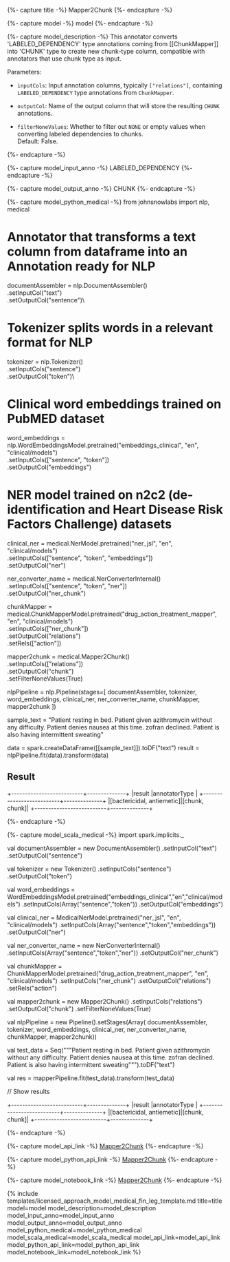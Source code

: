 {%- capture title -%}
Mapper2Chunk
{%- endcapture -%}

{%- capture model -%}
model
{%- endcapture -%}

{%- capture model_description -%}
This annotator converts 'LABELED_DEPENDENCY' type annotations coming from [[ChunkMapper]] into 'CHUNK' type to create new chunk-type column, compatible with annotators that use chunk type as input.

Parameters:

- `inputCols`: Input annotation columns, typically `["relations"]`, containing `LABELED_DEPENDENCY` type annotations from `ChunkMapper`.

- `outputCol`: Name of the output column that will store the resulting `CHUNK` annotations.

- `filterNoneValues`: Whether to filter out `NONE` or empty values when converting labeled dependencies to chunks.  
  Default: False.

{%- endcapture -%}

{%- capture model_input_anno -%}
LABELED_DEPENDENCY
{%- endcapture -%}

{%- capture model_output_anno -%}
CHUNK
{%- endcapture -%}

{%- capture model_python_medical -%}
from johnsnowlabs import nlp, medical

# Annotator that transforms a text column from dataframe into an Annotation ready for NLP
documentAssembler = nlp.DocumentAssembler()\
  .setInputCol("text")\
  .setOutputCol("sentence")\

# Tokenizer splits words in a relevant format for NLP
tokenizer = nlp.Tokenizer()\
  .setInputCols("sentence")\
  .setOutputCol("token")\

# Clinical word embeddings trained on PubMED dataset
word_embeddings = nlp.WordEmbeddingsModel.pretrained("embeddings_clinical", "en", "clinical/models")\
    .setInputCols(["sentence", "token"])\
    .setOutputCol("embeddings")

# NER model trained on n2c2 (de-identification and Heart Disease Risk Factors Challenge) datasets
clinical_ner = medical.NerModel.pretrained("ner_jsl", "en", "clinical/models") \
    .setInputCols(["sentence", "token", "embeddings"]) \
    .setOutputCol("ner")

ner_converter_name = medical.NerConverterInternal()\
    .setInputCols(["sentence", "token", "ner"])\
    .setOutputCol("ner_chunk")

chunkMapper = medical.ChunkMapperModel.pretrained("drug_action_treatment_mapper", "en", "clinical/models") \
    .setInputCols(["ner_chunk"]) \
    .setOutputCol("relations") \
    .setRels(["action"])

mapper2chunk = medical.Mapper2Chunk() \
    .setInputCols(["relations"]) \
    .setOutputCol("chunk") \
    .setFilterNoneValues(True)

nlpPipeline = nlp.Pipeline(stages=[
    documentAssembler, 
    tokenizer,
    word_embeddings,
    clinical_ner,
    ner_converter_name,
    chunkMapper,
    mapper2chunk
    ])

sample_text = "Patient resting in bed. Patient given azithromycin without any difficulty. Patient denies nausea at this time. zofran declined. Patient is also having intermittent sweating"

data = spark.createDataFrame([[sample_text]]).toDF("text")
result = nlpPipeline.fit(data).transform(data)

## Result

+--------------------------+--------------+
|result                    |annotatorType |
+--------------------------+--------------+
|[bactericidal, antiemetic]|[chunk, chunk]|
+--------------------------+--------------+

{%- endcapture -%}


{%- capture model_scala_medical -%}
import spark.implicits._

val documentAssembler = new DocumentAssembler()
    .setInputCol("text")
    .setOutputCol("sentence")

val tokenizer = new Tokenizer()
    .setInputCols("sentence")
    .setOutputCol("token")

val word_embeddings = WordEmbeddingsModel.pretrained("embeddings_clinical","en","clinical/models")
    .setInputCols(Array("sentence","token"))
    .setOutputCol("embeddings")

val clinical_ner = MedicalNerModel.pretrained("ner_jsl", "en", "clinical/models")
    .setInputCols(Array("sentence","token","embeddings"))
    .setOutputCol("ner")

val ner_converter_name = new NerConverterInternal()
    .setInputCols(Array("sentence","token","ner"))
    .setOutputCol("ner_chunk")

val chunkMapper = ChunkMapperModel.pretrained("drug_action_treatment_mapper", "en", "clinical/models")
    .setInputCols("ner_chunk")
    .setOutputCol("relations")
    .setRels("action")

val mapper2chunk = new Mapper2Chunk()
    .setInputCols("relations")
    .setOutputCol("chunk")
    .setFilterNoneValues(True)

val nlpPipeline = new Pipeline().setStages(Array(
    documentAssembler, 
    tokenizer, 
    word_embeddings, 
    clinical_ner, 
    ner_converter_name, 
    chunkMapper, 
    mapper2chunk))


val test_data = Seq("""Patient resting in bed. Patient given azithromycin without any difficulty. Patient denies nausea at this time. zofran declined. Patient is also having intermittent sweating""").toDF("text")

val res = mapperPipeline.fit(test_data).transform(test_data)

// Show results

+--------------------------+--------------+
|result                    |annotatorType |
+--------------------------+--------------+
|[bactericidal, antiemetic]|[chunk, chunk]|
+--------------------------+--------------+

{%- endcapture -%}

{%- capture model_api_link -%}
[Mapper2Chunk](https://nlp.johnsnowlabs.com/licensed/api/com/johnsnowlabs/nlp/annotators/chunker/Mapper2Chunk.html)
{%- endcapture -%}

{%- capture model_python_api_link -%}
[Mapper2Chunk](https://nlp.johnsnowlabs.com/licensed/api/python/reference/autosummary/sparknlp_jsl/annotator/chunker/mapper2_chunk/index.html#)
{%- endcapture -%}

{%- capture model_notebook_link -%}
[Mapper2Chunk](https://github.com/JohnSnowLabs/spark-nlp-workshop/blob/master/Spark_NLP_Udemy_MOOC/Healthcare_NLP/Mapper2Chunk.ipynb)
{%- endcapture -%}


{% include templates/licensed_approach_model_medical_fin_leg_template.md
title=title
model=model
model_description=model_description
model_input_anno=model_input_anno
model_output_anno=model_output_anno
model_python_medical=model_python_medical
model_scala_medical=model_scala_medical
model_api_link=model_api_link
model_python_api_link=model_python_api_link
model_notebook_link=model_notebook_link
%}
